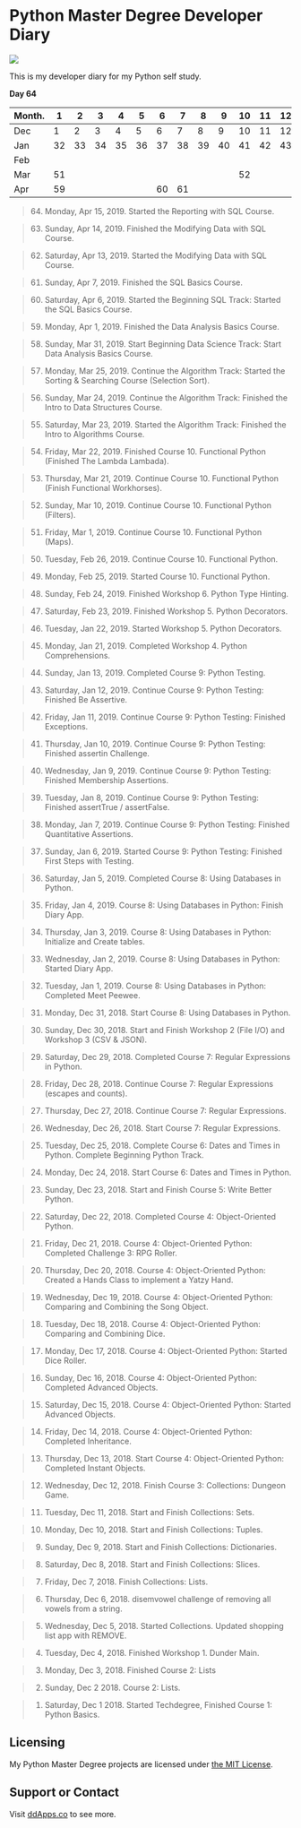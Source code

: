 # Python Master Degree Developer Diary

![](art/python.png?raw=true)

This is my developer diary for my Python self study. 

**Day 64**

Month. | 1 | 2 | 3 | 4 | 5 | 6 | 7 | 8 | 9 | 10 | 11 | 12 | 13 |14 | 15 | 16 | 17 | 18 | 19 | 20 | 21 | 22 | 23 | 24 | 25 | 26 | 27 | 28 | 29 | 30 | 31  
| - | - | - | - | - | - | - | - | - | - | - | - | - | - | - | - | - | - | - | - | - | - | - | - | - | - | - | - | - | - | - | -
| Dec | 1 | 2 | 3 | 4 | 5 | 6 | 7 | 8 | 9 | 10 | 11 | 12 | 13 | 14 | 15 | 16 | 17 | 18 | 19 | 20 | 21 | 22 | 23 | 24 | 25 | 26 | 27 | 28 | 29 | 30 | 31
| Jan | 32 | 33 | 34 | 35 | 36 | 37 | 38 | 39 | 40 | 41 | 42 | 43 | 44 | | | | | | | | 45 | 46
| Feb | | | | | | | | | | | | | | | | | | | | | | | 47 | 48 | 49 | 50 |
| Mar | 51 | | | | | | | | | 52 | | | | | | | | | | | 53 | 54 | 55 | 56 | 57 | | | | | | 58
| Apr | 59 | | | | | 60 | 61 | | | | | | 62 | 63 | 64

> 64. Monday, Apr 15, 2019. Started the Reporting with SQL Course. 

> 63. Sunday, Apr 14, 2019. Finished the Modifying Data with SQL Course. 

> 62. Saturday, Apr 13, 2019. Started the Modifying Data with SQL Course. 

> 61. Sunday, Apr 7, 2019. Finished the SQL Basics Course. 

> 60. Saturday, Apr 6, 2019. Started the Beginning SQL Track: Started the SQL Basics Course. 

> 59. Monday, Apr 1, 2019. Finished the Data Analysis Basics Course. 

> 58. Sunday, Mar 31, 2019. Start Beginning Data Science Track: Start Data Analysis Basics Course. 

> 57. Monday, Mar 25, 2019. Continue the Algorithm Track: Started the Sorting & Searching Course (Selection Sort). 

> 56. Sunday, Mar 24, 2019. Continue the Algorithm Track: Finished the Intro to Data Structures Course. 

> 55. Saturday, Mar 23, 2019. Started the Algorithm Track: Finished the Intro to Algorithms Course. 

> 54. Friday, Mar 22, 2019. Finished Course 10. Functional Python (Finished The Lambda Lambada).

> 53. Thursday, Mar 21, 2019. Continue Course 10. Functional Python (Finish Functional Workhorses).

> 52. Sunday, Mar 10, 2019. Continue Course 10. Functional Python (Filters).

> 51. Friday, Mar 1, 2019. Continue Course 10. Functional Python (Maps).

> 50. Tuesday, Feb 26, 2019. Continue Course 10. Functional Python.

> 49. Monday, Feb 25, 2019. Started Course 10. Functional Python.

> 48. Sunday, Feb 24, 2019. Finished Workshop 6. Python Type Hinting.

> 47. Saturday, Feb 23, 2019. Finished Workshop 5. Python Decorators.

> 46. Tuesday, Jan 22, 2019. Started Workshop 5. Python Decorators.

> 45. Monday, Jan 21, 2019. Completed Workshop 4. Python Comprehensions.

> 44. Sunday, Jan 13, 2019. Completed Course 9: Python Testing.

> 43. Saturday, Jan 12, 2019. Continue Course 9: Python Testing: Finished Be Assertive.

> 42. Friday, Jan 11, 2019. Continue Course 9: Python Testing: Finished Exceptions.

> 41. Thursday, Jan 10, 2019. Continue Course 9: Python Testing: Finished assertin Challenge.

> 40. Wednesday, Jan 9, 2019. Continue Course 9: Python Testing: Finished Membership Assertions.

> 39. Tuesday, Jan 8, 2019. Continue Course 9: Python Testing: Finished assertTrue / assertFalse.

> 38. Monday, Jan 7, 2019. Continue Course 9: Python Testing: Finished Quantitative Assertions.

> 37. Sunday, Jan 6, 2019. Started Course 9: Python Testing: Finished First Steps with Testing.

> 36. Saturday, Jan 5, 2019. Completed Course 8: Using Databases in Python.

> 35. Friday, Jan 4, 2019. Course 8: Using Databases in Python: Finish Diary App.

> 34. Thursday, Jan 3, 2019. Course 8: Using Databases in Python: Initialize and Create tables.

> 33. Wednesday, Jan 2, 2019. Course 8: Using Databases in Python: Started Diary App.

> 32. Tuesday, Jan 1, 2019. Course 8: Using Databases in Python: Completed Meet Peewee.

> 31. Monday, Dec 31, 2018. Start Course 8: Using Databases in Python.

> 30. Sunday, Dec 30, 2018. Start and Finish Workshop 2 (File I/O) and Workshop 3 (CSV & JSON).

> 29. Saturday, Dec 29, 2018. Completed Course 7: Regular Expressions in Python.

> 28. Friday, Dec 28, 2018. Continue Course 7: Regular Expressions (escapes and counts).

> 27. Thursday, Dec 27, 2018. Continue Course 7: Regular Expressions.

> 26. Wednesday, Dec 26, 2018. Start Course 7: Regular Expressions.

> 25. Tuesday, Dec 25, 2018. Complete Course 6: Dates and Times in Python. Complete Beginning Python Track.

> 24. Monday, Dec 24, 2018. Start Course 6: Dates and Times in Python.

> 23. Sunday, Dec 23, 2018. Start and Finish Course 5: Write Better Python.

> 22. Saturday, Dec 22, 2018. Completed Course 4: Object-Oriented Python.

> 21. Friday, Dec 21, 2018. Course 4: Object-Oriented Python: Completed Challenge 3: RPG Roller.

> 20. Thursday, Dec 20, 2018. Course 4: Object-Oriented Python: Created a Hands Class to implement a Yatzy Hand.

> 19. Wednesday, Dec 19, 2018. Course 4: Object-Oriented Python: Comparing and Combining the Song Object.

> 18. Tuesday, Dec 18, 2018. Course 4: Object-Oriented Python: Comparing and Combining Dice.

> 17. Monday, Dec 17, 2018. Course 4: Object-Oriented Python: Started Dice Roller.

> 16. Sunday, Dec 16, 2018. Course 4: Object-Oriented Python: Completed Advanced Objects.

> 15. Saturday, Dec 15, 2018. Course 4: Object-Oriented Python: Started Advanced Objects.

> 14. Friday, Dec 14, 2018. Course 4: Object-Oriented Python: Completed Inheritance.

> 13. Thursday, Dec 13, 2018. Start Course 4: Object-Oriented Python: Completed Instant Objects.

> 12. Wednesday, Dec 12, 2018. Finish Course 3: Collections: Dungeon Game.

> 11. Tuesday, Dec 11, 2018. Start and Finish Collections: Sets.

> 10. Monday, Dec 10, 2018. Start and Finish Collections: Tuples.

> 9. Sunday, Dec 9, 2018. Start and Finish Collections: Dictionaries.

> 8. Saturday, Dec 8, 2018. Start and Finish Collections: Slices.

> 7. Friday, Dec 7, 2018. Finish Collections: Lists.

> 6. Thursday, Dec 6, 2018. disemvowel challenge of removing all vowels from a string.

> 5. Wednesday, Dec 5, 2018.  Started Collections. Updated shopping list app with REMOVE.

> 4. Tuesday, Dec 4, 2018. Finished Workshop 1. Dunder Main.  

> 3. Monday, Dec 3, 2018. Finished Course 2: Lists

> 2. Sunday, Dec 2 2018. Course 2: Lists.

> 1. Saturday, Dec 1 2018. Started Techdegree, Finished Course 1: Python Basics.

## Licensing
My Python Master Degree projects are licensed under [the MIT License](LICENSE).

## Support or Contact
Visit [ddApps.co](http://ddapps.co) to see more.